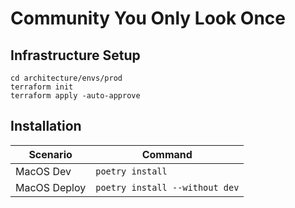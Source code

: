 # Community You Only Look Once

## Infrastructure Setup
```
cd architecture/envs/prod
terraform init
terraform apply -auto-approve
```

## Installation
|Scenario|Command|
|---|---|
|MacOS Dev|`poetry install`|
|MacOS Deploy|`poetry install --without dev`|

